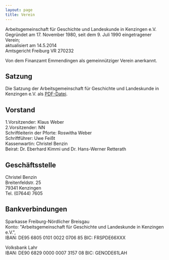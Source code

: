 ```yaml
---
layout: page
title: Verein
---
```



Arbeitsgemeinschaft für Geschichte und Landeskunde in Kenzingen e.V.  
Gegründet am 17. November 1980, seit dem 9. Juli 1990 eingetragener
Verein;  
aktualisiert am 14.5.2014  
Amtsgericht Freiburg VR 270232

Von dem Finanzamt Emmendingen als gemeinnütziger Verein anerkannt.

Satzung 
-------

Die Satzung der Arbeitsgemeinschaft für Geschichte und Landeskunde in
Kenzingen e.V. als
[PDF-Datei](https://drive.google.com/file/d/1JpnO0R-vrNKrBWts9BqQIfkMrCzfctHJ/view?usp=sharing).

Vorstand
--------

1.Vorsitzender: Klaus Weber  
2.Vorsitzender: NN  
Schriftleiterin der Pforte: Roswitha Weber  
Schriftführer: Uwe Feißt  
Kassenwartin: Christel Benzin  
Beirat: Dr. Eberhard Kimmi und Dr. Hans-Werner Retterath

Geschäftsstelle
---------------

Christel Benzin  
Breitenfeldstr. 25  
79341 Kenzingen  
Tel. (07644) 7605  

Bankverbindungen 
----------------

Sparkasse Freiburg-Nördlicher Breisgau  
Konto: "Arbeitsgemeinschaft für Geschichte und Landeskunde in Kenzingen
e.V.",  
IBAN: DE95 6805 0101 0022 0706 85 BIC: FRSPDE66XXX

Volksbank Lahr  
IBAN: DE90 6829 0000 0007 3157 08 BIC: GENODE61LAH
